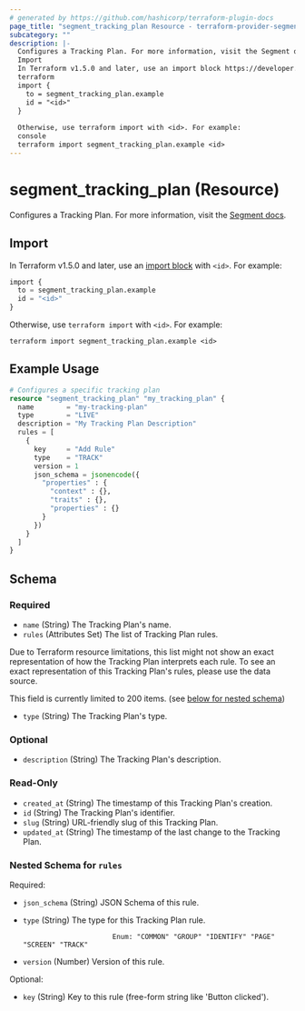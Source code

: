 ```yaml
---
# generated by https://github.com/hashicorp/terraform-plugin-docs
page_title: "segment_tracking_plan Resource - terraform-provider-segment"
subcategory: ""
description: |-
  Configures a Tracking Plan. For more information, visit the Segment docs https://segment.com/docs/protocols/tracking-plan/create/.
  Import
  In Terraform v1.5.0 and later, use an import block https://developer.hashicorp.com/terraform/language/import with <id>. For example:
  terraform
  import {
    to = segment_tracking_plan.example
    id = "<id>"
  }
  
  Otherwise, use terraform import with <id>. For example:
  console
  terraform import segment_tracking_plan.example <id>
---
```


# segment_tracking_plan (Resource)

Configures a Tracking Plan. For more information, visit the [Segment docs](https://segment.com/docs/protocols/tracking-plan/create/).

## Import

In Terraform v1.5.0 and later, use an [import block](https://developer.hashicorp.com/terraform/language/import) with `<id>`. For example:

```terraform
import {
  to = segment_tracking_plan.example
  id = "<id>"
}
```

Otherwise, use `terraform import` with `<id>`. For example:

```console
terraform import segment_tracking_plan.example <id>
```

## Example Usage

```terraform
# Configures a specific tracking plan
resource "segment_tracking_plan" "my_tracking_plan" {
  name        = "my-tracking-plan"
  type        = "LIVE"
  description = "My Tracking Plan Description"
  rules = [
    {
      key     = "Add Rule"
      type    = "TRACK"
      version = 1
      json_schema = jsonencode({
        "properties" : {
          "context" : {},
          "traits" : {},
          "properties" : {}
        }
      })
    }
  ]
}
```

<!-- schema generated by tfplugindocs -->
## Schema

### Required

- `name` (String) The Tracking Plan's name.
- `rules` (Attributes Set) The list of Tracking Plan rules. 
				
Due to Terraform resource limitations, this list might not show an exact representation of how the Tracking Plan interprets each rule.
To see an exact representation of this Tracking Plan's rules, please use the data source.

This field is currently limited to 200 items. (see [below for nested schema](#nestedatt--rules))
- `type` (String) The Tracking Plan's type.

### Optional

- `description` (String) The Tracking Plan's description.

### Read-Only

- `created_at` (String) The timestamp of this Tracking Plan's creation.
- `id` (String) The Tracking Plan's identifier.
- `slug` (String) URL-friendly slug of this Tracking Plan.
- `updated_at` (String) The timestamp of the last change to the Tracking Plan.

<a id="nestedatt--rules"></a>
### Nested Schema for `rules`

Required:

- `json_schema` (String) JSON Schema of this rule.
- `type` (String) The type for this Tracking Plan rule.

							Enum: "COMMON" "GROUP" "IDENTIFY" "PAGE" "SCREEN" "TRACK"
- `version` (Number) Version of this rule.

Optional:

- `key` (String) Key to this rule (free-form string like 'Button clicked').
